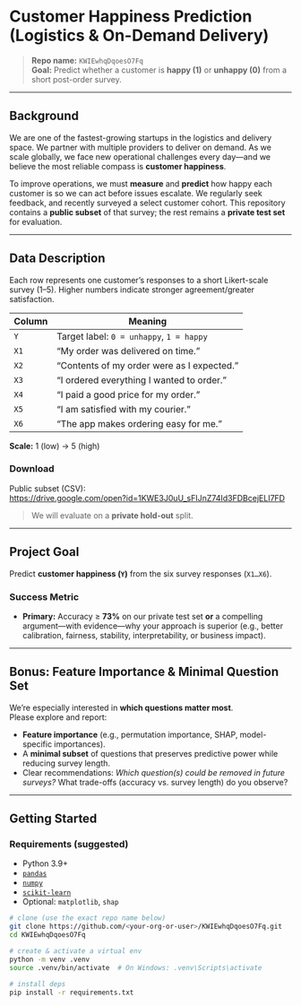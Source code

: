 # Customer Happiness Prediction (Logistics & On-Demand Delivery)

> **Repo name:** `KWIEwhqDqoesO7Fq`  
> **Goal:** Predict whether a customer is **happy (1)** or **unhappy (0)** from a short post-order survey.

---

## Background

We are one of the fastest-growing startups in the logistics and delivery space. We partner with multiple providers to deliver on demand. As we scale globally, we face new operational challenges every day—and we believe the most reliable compass is **customer happiness**.

To improve operations, we must **measure** and **predict** how happy each customer is so we can act before issues escalate. We regularly seek feedback, and recently surveyed a select customer cohort. This repository contains a **public subset** of that survey; the rest remains a **private test set** for evaluation.

---

## Data Description

Each row represents one customer’s responses to a short Likert-scale survey (1–5). Higher numbers indicate stronger agreement/greater satisfaction.

| Column | Meaning |
| --- | --- |
| `Y` | Target label: `0 = unhappy`, `1 = happy` |
| `X1` | “My order was delivered on time.” |
| `X2` | “Contents of my order were as I expected.” |
| `X3` | “I ordered everything I wanted to order.” |
| `X4` | “I paid a good price for my order.” |
| `X5` | “I am satisfied with my courier.” |
| `X6` | “The app makes ordering easy for me.” |

**Scale:** 1 (low) → 5 (high)

### Download
Public subset (CSV):  
https://drive.google.com/open?id=1KWE3J0uU_sFIJnZ74Id3FDBcejELI7FD

> We will evaluate on a **private hold-out** split.

---

## Project Goal

Predict **customer happiness (`Y`)** from the six survey responses (`X1…X6`).

### Success Metric

- **Primary:** Accuracy ≥ **73%** on our private test set **or** a compelling argument—with evidence—why your approach is superior (e.g., better calibration, fairness, stability, interpretability, or business impact).

---

## Bonus: Feature Importance & Minimal Question Set

We’re especially interested in **which questions matter most**.  
Please explore and report:

- **Feature importance** (e.g., permutation importance, SHAP, model-specific importances).  
- A **minimal subset** of questions that preserves predictive power while reducing survey length.  
- Clear recommendations: *Which question(s) could be removed in future surveys?* What trade-offs (accuracy vs. survey length) do you observe?

---

## Getting Started

### Requirements (suggested)
- Python 3.9+
- [`pandas`](https://pandas.pydata.org/)
- [`numpy`](https://numpy.org/)
- [`scikit-learn`](https://scikit-learn.org/stable/)
- Optional: `matplotlib`, `shap`

```bash
# clone (use the exact repo name below)
git clone https://github.com/<your-org-or-user>/KWIEwhqDqoesO7Fq.git
cd KWIEwhqDqoesO7Fq

# create & activate a virtual env
python -m venv .venv
source .venv/bin/activate  # On Windows: .venv\Scripts\activate

# install deps
pip install -r requirements.txt

